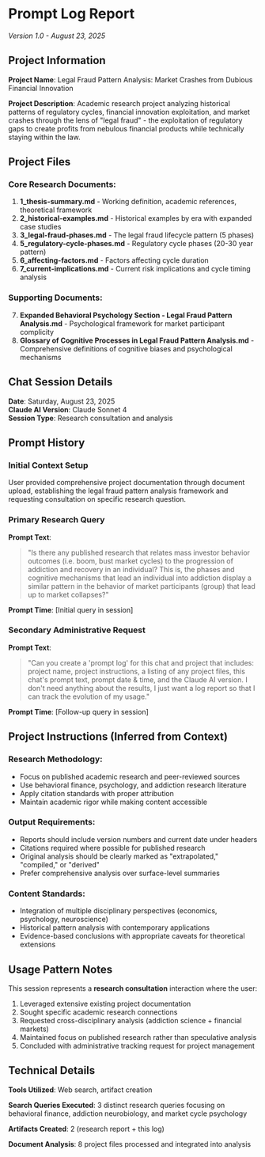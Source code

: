 # Prompt Log Report
*Version 1.0 - August 23, 2025*

## Project Information

**Project Name**: Legal Fraud Pattern Analysis: Market Crashes from Dubious Financial Innovation

**Project Description**: Academic research project analyzing historical patterns of regulatory cycles, financial innovation exploitation, and market crashes through the lens of "legal fraud" - the exploitation of regulatory gaps to create profits from nebulous financial products while technically staying within the law.

## Project Files

### Core Research Documents:
1. **1_thesis-summary.md** - Working definition, academic references, theoretical framework
2. **2_historical-examples.md** - Historical examples by era with expanded case studies
3. **3_legal-fraud-phases.md** - The legal fraud lifecycle pattern (5 phases)
4. **5_regulatory-cycle-phases.md** - Regulatory cycle phases (20-30 year pattern)
5. **6_affecting-factors.md** - Factors affecting cycle duration
6. **7_current-implications.md** - Current risk implications and cycle timing analysis

### Supporting Documents:
7. **Expanded Behavioral Psychology Section - Legal Fraud Pattern Analysis.md** - Psychological framework for market participant complicity
8. **Glossary of Cognitive Processes in Legal Fraud Pattern Analysis.md** - Comprehensive definitions of cognitive biases and psychological mechanisms

## Chat Session Details

**Date**: Saturday, August 23, 2025  
**Claude AI Version**: Claude Sonnet 4  
**Session Type**: Research consultation and analysis

## Prompt History

### Initial Context Setup
User provided comprehensive project documentation through document upload, establishing the legal fraud pattern analysis framework and requesting consultation on specific research question.

### Primary Research Query
**Prompt Text**: 
> "Is there any published research that relates mass investor behavior outcomes (i.e. boom, bust market cycles) to the progression of addiction and recovery in an individual? This is, the phases and cognitive mechanisms that lead an individual into addiction display a similar pattern in the behavior of market participants (group) that lead up to market collapses?"

**Prompt Time**: [Initial query in session]

### Secondary Administrative Request  
**Prompt Text**:
> "Can you create a 'prompt log' for this chat and project that includes: project name, project instructions, a listing of any project files, this chat's prompt text, prompt date & time, and the Claude AI version. I don't need anything about the results, I just want a log report so that I can track the evolution of my usage."

**Prompt Time**: [Follow-up query in session]

## Project Instructions (Inferred from Context)

### Research Methodology:
- Focus on published academic research and peer-reviewed sources
- Use behavioral finance, psychology, and addiction research literature
- Apply citation standards with proper attribution
- Maintain academic rigor while making content accessible

### Output Requirements:
- Reports should include version numbers and current date under headers
- Citations required where possible for published research
- Original analysis should be clearly marked as "extrapolated," "compiled," or "derived"
- Prefer comprehensive analysis over surface-level summaries

### Content Standards:
- Integration of multiple disciplinary perspectives (economics, psychology, neuroscience)
- Historical pattern analysis with contemporary applications
- Evidence-based conclusions with appropriate caveats for theoretical extensions

## Usage Pattern Notes

This session represents a **research consultation** interaction where the user:
1. Leveraged extensive existing project documentation
2. Sought specific academic research connections
3. Requested cross-disciplinary analysis (addiction science + financial markets)
4. Maintained focus on published research rather than speculative analysis
5. Concluded with administrative tracking request for project management

## Technical Details

**Tools Utilized**: Web search, artifact creation

**Search Queries Executed**: 3 distinct research queries focusing on behavioral finance, addiction neurobiology, and market cycle psychology

**Artifacts Created**: 2 (research report + this log)

**Document Analysis**: 8 project files processed and integrated into analysis
